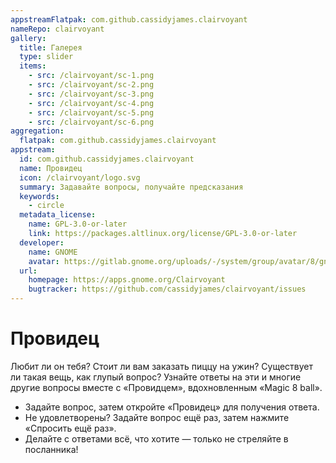 ```yaml
---
appstreamFlatpak: com.github.cassidyjames.clairvoyant
nameRepo: clairvoyant
gallery:
  title: Галерея
  type: slider
  items:
    - src: /clairvoyant/sc-1.png
    - src: /clairvoyant/sc-2.png
    - src: /clairvoyant/sc-3.png
    - src: /clairvoyant/sc-4.png
    - src: /clairvoyant/sc-5.png
    - src: /clairvoyant/sc-6.png
aggregation:
  flatpak: com.github.cassidyjames.clairvoyant
appstream:
  id: com.github.cassidyjames.clairvoyant
  name: Провидец
  icon: /clairvoyant/logo.svg
  summary: Задавайте вопросы, получайте предсказания
  keywords:
    - circle
  metadata_license:
    name: GPL-3.0-or-later
    link: https://packages.altlinux.org/license/GPL-3.0-or-later
  developer:
    name: GNOME
    avatar: https://gitlab.gnome.org/uploads/-/system/group/avatar/8/gnomelogo.png?width=48
  url:
    homepage: https://apps.gnome.org/Clairvoyant
    bugtracker: https://github.com/cassidyjames/clairvoyant/issues
---
```


# Провидец

Любит ли он тебя? Стоит ли вам заказать пиццу на ужин? Существует ли такая вещь, как глупый вопрос? Узнайте ответы на эти и многие другие вопросы вместе с «Провидцем», вдохновленным «Magic 8 ball».

* Задайте вопрос, затем откройте «Провидец» для получения ответа.
* Не удовлетворены? Задайте вопрос ещё раз, затем нажмите «Спросить ещё раз».
* Делайте с ответами всё, что хотите — только не стреляйте в посланника!

<AGWGallery />

<!--@include: @apps/_parts/install/content-flatpak.md-->
